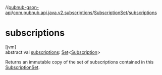 //[pubnub-gson-api](../../../index.md)/[com.pubnub.api.java.v2.subscriptions](../index.md)/[SubscriptionSet](index.md)/[subscriptions](subscriptions.md)

# subscriptions

[jvm]\
abstract val [subscriptions](subscriptions.md): [Set](https://kotlinlang.org/api/core/kotlin-stdlib/kotlin.collections/-set/index.html)&lt;[Subscription](../-subscription/index.md)&gt;

Returns an immutable copy of the set of subscriptions contained in this [SubscriptionSet](index.md).
